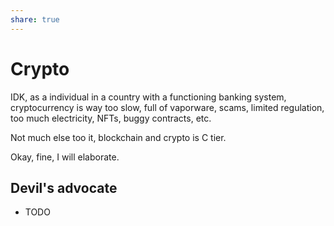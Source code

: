 ```yaml
---
share: true
---
```


# Crypto

IDK, as a individual in a country with a functioning banking system, cryptocurrency is way too slow, full of vaporware, scams, limited regulation, too much electricity, NFTs, buggy contracts, etc.

Not much else too it, blockchain and crypto is C tier.

Okay, fine, I will elaborate.

## Devil's advocate

* TODO
